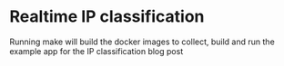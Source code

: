 # Realtime IP classification

Running make will build the docker images to collect, build and run the example app for the IP classification blog post
